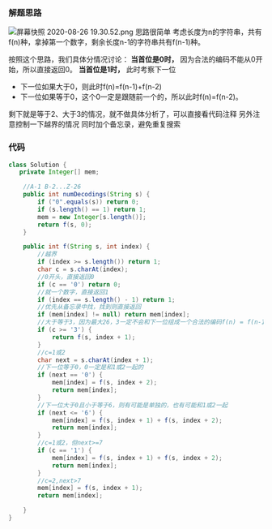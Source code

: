 ### 解题思路
![屏幕快照 2020-08-26 19.30.52.png](https://pic.leetcode-cn.com/1598441463-GbYOgb-%E5%B1%8F%E5%B9%95%E5%BF%AB%E7%85%A7%202020-08-26%2019.30.52.png)
思路很简单
考虑长度为n的字符串，共有f(n)种，拿掉第一个数字，剩余长度n-1的字符串共有f(n-1)种。

按照这个思路，我们具体分情况讨论：
**当首位是0时，** 因为合法的编码不能从0开始，所以直接返回0。
**当首位是1时，** 此时考察下一位
- 下一位如果大于0，则此时f(n)=f(n-1)+f(n-2)
- 下一位如果等于0，这个0一定是跟随前一个的，所以此时f(n)=f(n-2)。

剩下就是等于2、大于3的情况，就不做具体分析了，可以直接看代码注释
另外注意控制一下越界的情况
同时加个备忘录，避免重复搜索

### 代码

```java
class Solution {
   private Integer[] mem;

    //A-1 B-2...Z-26
    public int numDecodings(String s) {
        if ("0".equals(s)) return 0;
        if (s.length() == 1) return 1;
        mem = new Integer[s.length()];
        return f(s, 0);
    }

    public int f(String s, int index) {
        //越界
        if (index >= s.length()) return 1;
        char c = s.charAt(index);
        //0开头，直接返回0
        if (c == '0') return 0;
        //就一个数字，直接返回1
        if (index == s.length() - 1) return 1;
        //优先从备忘录中找，找到则直接返回
        if (mem[index] != null) return mem[index];
        //大于等于3，因为最大26，3一定不会和下一位组成一个合法的编码f(n) = f(n-1)，
        if (c >= '3') {
            return f(s, index + 1);
        }
        //c=1或2
        char next = s.charAt(index + 1);
        //下一位等于0，0一定是和1或2一起的
        if (next == '0') {
            mem[index] = f(s, index + 2);
            return mem[index];
        }
        //下一位大于0且小于等于6，则有可能是单独的，也有可能和1或2一起
        if (next <= '6') {
            mem[index] = f(s, index + 1) + f(s, index + 2);
            return mem[index];
        }
        //c=1或2，但next>=7
        if (c == '1') {
            mem[index] = f(s, index + 1) + f(s, index + 2);
            return mem[index];
        }
        //c=2,next>7
        mem[index] = f(s, index + 1);
        return mem[index];

    }
}
```